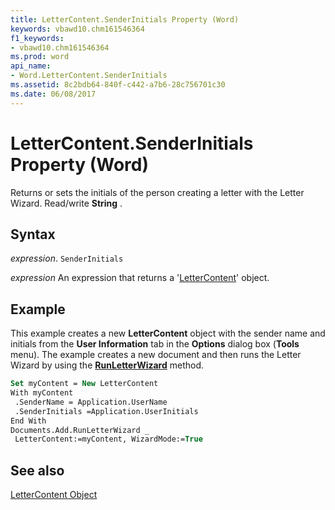 ```yaml
---
title: LetterContent.SenderInitials Property (Word)
keywords: vbawd10.chm161546364
f1_keywords:
- vbawd10.chm161546364
ms.prod: word
api_name:
- Word.LetterContent.SenderInitials
ms.assetid: 8c2bdb64-840f-c442-a7b6-28c756701c30
ms.date: 06/08/2017
---
```



# LetterContent.SenderInitials Property (Word)

Returns or sets the initials of the person creating a letter with the Letter Wizard. Read/write  **String** .


## Syntax

 _expression_. `SenderInitials`

 _expression_ An expression that returns a '[LetterContent](Word.LetterContent.md)' object.


## Example

This example creates a new  **LetterContent** object with the sender name and initials from the **User Information** tab in the **Options** dialog box (**Tools** menu). The example creates a new document and then runs the Letter Wizard by using the **[RunLetterWizard](Word.Document.RunLetterWizard.md)** method.


```vb
Set myContent = New LetterContent 
With myContent 
 .SenderName = Application.UserName 
 .SenderInitials =Application.UserInitials 
End With 
Documents.Add.RunLetterWizard _ 
 LetterContent:=myContent, WizardMode:=True
```


## See also


[LetterContent Object](Word.LetterContent.md)

